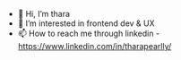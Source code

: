 - 👋 Hi, I’m thara
- 👀 I’m interested in frontend dev & UX
- 📫 How to reach me through linkedin - https://www.linkedin.com/in/tharapearlly/

<!---
thara-3201/thara-3201 is a ✨ special ✨ repository because its `README.md` (this file) appears on your GitHub profile.
You can click the Preview link to take a look at your changes.
--->
